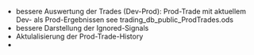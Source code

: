 - bessere Auswertung der Trades (Dev-Prod): Prod-Trade mit aktuellem Dev- als Prod-Ergebnissen see trading_db_public_ProdTrades.ods 
- bessere Darstellung der Ignored-Signals
- Aktulalisierung der Prod-Trade-History
- 